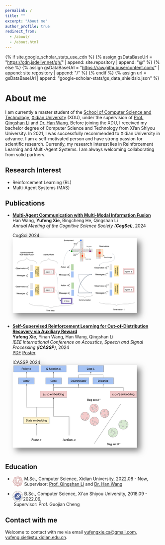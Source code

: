 ```yaml
---
permalink: /
title: ""
excerpt: "About me"
author_profile: true
redirect_from: 
  - /about/
  - /about.html
---
```

{% if site.google_scholar_stats_use_cdn %}
{% assign gsDataBaseUrl = "https://cdn.jsdelivr.net/gh/" | append: site.repository | append: "@" %}
{% else %}
{% assign gsDataBaseUrl = "https://raw.githubusercontent.com/" | append: site.repository | append: "/" %}
{% endif %}
{% assign url = gsDataBaseUrl | append: "google-scholar-stats/gs_data_shieldsio.json" %}


About me
======
I am currently a master student of the [School of Computer Science and Technology](https://cs.xidian.edu.cn/), [Xidian University](https://www.xidian.edu.cn/) (XDU), under the supervision of [Prof. Qingshan Li](https://web.xidian.edu.cn/qshli/) and [Dr. Han Wang](https://faculty.xidian.edu.cn/WANGHAN/). Before joining the XDU, I received my bachelor degree of Computer Science and Technology from Xi’an Shiyou University. In 2021, I was successfully recommended to Xidian University in advance. I am a self-motivated person and have strong passion for scientific research. Currently, my research interest lies in Reinforcement Learning and Multi-Agent Systems. I am always welcoming collaborating from solid partners.

## Research Interest

+ Reinforcement Learning (RL)
+ Multi-Agent Systems (MAS)

## Publications

+ [**Multi-Agent Communication with Multi-Modal Information Fusion**]()
  <br> Han Wang, **Yufeng Xie**, Bingcheng He, Qingshan Li
  <br> _Annual Meeting of the Cognitive Science Society (**CogSci**)_, 2024
  <div class='paper-box-image' style='-webkit-filter: drop-shadow(10px 10px 10px rgba(0,0,0,.5)); 
                filter: drop-shadow(10px 10px 10px rgba(0,0,0,.5)); margin-top: 5px;'><div><div class="badge">CogSci 2024</div><img src='/images/MM-MAC.png' alt="sym" width="400"></div></div>
  <br>

+ [**Self-Supervised Reinforcement Learning for Out-of-Distribution Recovery via Auxiliary Reward**](https://ieeexplore.ieee.org/document/10447216)
  <br> **Yufeng Xie**, Yinan Wang, Han Wang, Qingshan Li
  <br> _IEEE International Conference on Acoustics, Speech and Signal Processing (**ICASSP**)_, 2024
  <br> <a href="/files/SRL-AR.pdf" class="button">PDF</a> <a href="/files/ICASSP24_Poster.pdf" class="button">Poster</a>
  <div class='paper-box-image' style='-webkit-filter: drop-shadow(10px 10px 10px rgba(0,0,0,.5)); 
                filter: drop-shadow(10px 10px 10px rgba(0,0,0,.5)); margin-top: 5px;'><div><div class="badge">ICASSP 2024</div><img src='/images/SRL-AR.png' alt="sym" width="400"></div></div>
  <br>


## Education

+ <img align="left" decoding="async" src="/images/logo_xdu.png" width="7%"> &nbsp;M.Sc., Computer Science, Xidian University, 2022.08 - Now, <br>&nbsp;Supervisor: [Prof. Qingshan Li](https://web.xidian.edu.cn/qshli/) and [Dr. Han Wang](https://faculty.xidian.edu.cn/WANGHAN/)

+ <img align="left" decoding="async" src="/images/logo_xsyu.png" width="7%"> &nbsp;B.Sc., Computer Science, Xi'an Shiyou University, 2018.09 - 2022.06, <br>&nbsp;Supervisor: Prof. Guojian Cheng

## Contact with me

Welcome to contact with me via email [yufengxie.cs@gmail.com](mailto:yufengxie.cs@gmail.com), [yufeng.xie@stu.xidian.edu.cn](mailto:yufeng.xie@stu.xidian.edu.cn).
